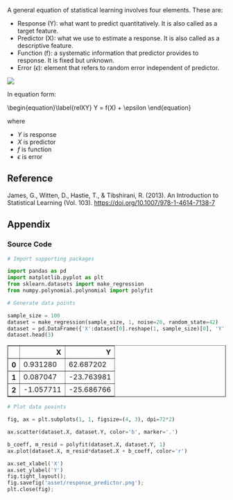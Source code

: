 
A general equation of statistical learning involves four elements.  These are:

- Response (Y): what want to predict quantitatively. It is also called as a target feature.
- Predictor (X): what we use to estimate a response. It is also called as a descriptive feature.
- Function (f): a systematic information that predictor provides to response. It is fixed but unknown. 
- Error ($\epsilon$): element that refers to random error independent of predictor.

![](assets/image/20190620/response_predictor.png)

In equation form:

\begin{equation}\label{relXY}
Y = f(X) + \epsilon
\end{equation}

where

- $Y$ is response
- $X$ is predictor
- $f$ is function 
- $\epsilon$ is error

## Reference

James, G., Witten, D., Hastie, T., & Tibshirani, R. (2013). An Introduction to Statistical Learning (Vol. 103). https://doi.org/10.1007/978-1-4614-7138-7

## Appendix

### Source Code


```python
# Import supporting packages

import pandas as pd
import matplotlib.pyplot as plt
from sklearn.datasets import make_regression
from numpy.polynomial.polynomial import polyfit
```


```python
# Generate data points

sample_size = 100
dataset = make_regression(sample_size, 1, noise=20, random_state=42)
dataset = pd.DataFrame({'X':dataset[0].reshape(1, sample_size)[0], 'Y':dataset[1]})
dataset.head(3)
```




<div>
<style scoped>
    .dataframe tbody tr th:only-of-type {
        vertical-align: middle;
    }

    .dataframe tbody tr th {
        vertical-align: top;
    }

    .dataframe thead th {
        text-align: right;
    }
</style>
<table border="1" class="dataframe">
  <thead>
    <tr style="text-align: right;">
      <th></th>
      <th>X</th>
      <th>Y</th>
    </tr>
  </thead>
  <tbody>
    <tr>
      <th>0</th>
      <td>0.931280</td>
      <td>62.687202</td>
    </tr>
    <tr>
      <th>1</th>
      <td>0.087047</td>
      <td>-23.763981</td>
    </tr>
    <tr>
      <th>2</th>
      <td>-1.057711</td>
      <td>-25.686766</td>
    </tr>
  </tbody>
</table>
</div>




```python
# Plot data pooints

fig, ax = plt.subplots(1, 1, figsize=(4, 3), dpi=72*2)

ax.scatter(dataset.X, dataset.Y, color='b', marker='.')

b_coeff, m_resid = polyfit(dataset.X, dataset.Y, 1)
ax.plot(dataset.X, m_resid*dataset.X + b_coeff, color='r')

ax.set_xlabel('X')
ax.set_ylabel('Y')
fig.tight_layout();
fig.savefig('asset/response_predictor.png');
plt.close(fig);
```
